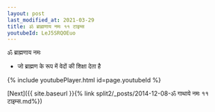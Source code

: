 ```yaml
---
layout: post
last_modified_at: 2021-03-29
title: ॐ ब्राह्मणाय नमः ११ टाइम्स
youtubeId: LeJ5SRQOEuo
---
```

 
 
 ॐ ब्राह्मणाय नमः  
 
 -  जो ब्राह्मण के रूप में वेदों की शिक्षा देता है 
 
  
 
  
 
 
 
 
 
 


{% include youtubePlayer.html id=page.youtubeId %}
 
[Next]({{ site.baseurl }}{% link  split2/_posts/2014-12-08-ॐ गाथाये नमः ११ टाइम्स.md%})
 
